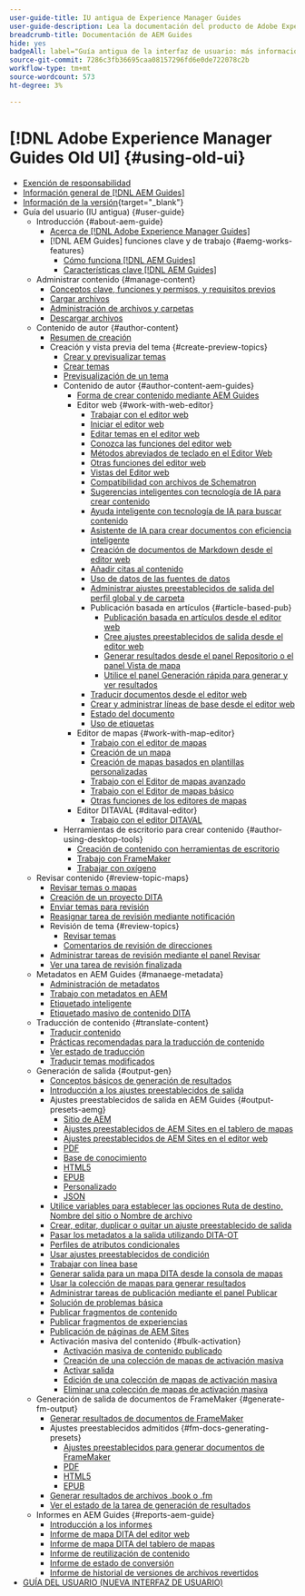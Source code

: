 ```yaml
---
user-guide-title: IU antigua de Experience Manager Guides
user-guide-description: Lea la documentación del producto de Adobe Experience Manager Guides mediante la interfaz de usuario antigua.
breadcrumb-title: Documentación de AEM Guides
hide: yes
badgeAll: label="Guía antigua de la interfaz de usuario: más información" type="Informative" url="/help/legacy-product-guide/disclaimer.md" tooltip="Guía antigua de IU"
source-git-commit: 7286c3fb36695caa08157296fd6e0de722078c2b
workflow-type: tm+mt
source-wordcount: 573
ht-degree: 3%

---
```



# [!DNL Adobe Experience Manager Guides Old UI] {#using-old-ui}

- [Exención de responsabilidad](disclaimer.md)
- [Información general de [!DNL AEM Guides]](overview.md)
- [Información de la versión](https://experienceleague.adobe.com/es/docs/experience-manager-guides/using/release-info/aem-guides-releases-roadmap){target="_blank"}
- Guía del usuario (IU antigua) {#user-guide}
   - Introducción {#about-aem-guide}
      - [Acerca de  [!DNL Adobe Experience Manager Guides]](./user-guide/intro.md)
      - [!DNL AEM Guides] funciones clave y de trabajo {#aemg-works-features}
         - [Cómo funciona [!DNL AEM Guides] ](./user-guide/intro-how-dxml-works.md)
         - [Características clave  [!DNL AEM Guides] ](./user-guide/intro-dxml-features.md)
   - Administrar contenido {#manage-content}
      - [Conceptos clave, funciones y permisos, y requisitos previos](./user-guide/authoring.md)
      - [Cargar archivos](./user-guide/authoring-upload-existing-files.md)
      - [Administración de archivos y carpetas](./user-guide/authoring-file-management.md)
      - [Descargar archivos](./user-guide/authoring-download-assets.md)
   - Contenido de autor {#author-content}
      - [Resumen de creación](./user-guide/authoring-content.md)
      - Creación y vista previa del tema {#create-preview-topics}
         - [Crear y previsualizar temas](./user-guide/create-preview-topics.md)
         - [Crear temas](./user-guide/web-editor-create-topics.md)
         - [Previsualización de un tema](./user-guide/web-editor-preview-topics.md)
         - Contenido de autor {#author-content-aem-guides}
            - [Forma de crear contenido mediante AEM Guides](./user-guide/authoring-content-xml-doc.md)
            - Editor web {#work-with-web-editor}
               - [Trabajar con el editor web](./user-guide/web-editor.md)
               - [Iniciar el editor web](./user-guide/web-editor-launch-editor.md)
               - [Editar temas en el editor web](./user-guide/web-editor-edit-topics.md)
               - [Conozca las funciones del editor web](./user-guide/web-editor-features.md)
               - [Métodos abreviados de teclado en el Editor Web](./user-guide/web-editor-keyboard-shortcuts.md)
               - [Otras funciones del editor web](./user-guide/web-editor-other-features.md)
               - [Vistas del Editor web](./user-guide/web-editor-views.md)
               - [Compatibilidad con archivos de Schematron](./user-guide/support-schematron-file.md)
               - [Sugerencias inteligentes con tecnología de IA para crear contenido](./user-guide/authoring-ai-based-smart-suggestions.md)
               - [Ayuda inteligente con tecnología de IA para buscar contenido](./user-guide/ai-based-smart-help.md)
               - [Asistente de IA para crear documentos con eficiencia inteligente](./user-guide/ai-assistant-right-panel.md)
               - [Creación de documentos de Markdown desde el editor web](./user-guide/web-editor-markdown-topic.md)
               - [Añadir citas al contenido](./user-guide/web-editor-apply-citations.md)
               - [Uso de datos de las fuentes de datos](./user-guide/web-editor-content-snippet.md)
               - [Administrar ajustes preestablecidos de salida del perfil global y de carpeta](./user-guide/web-editor-manage-output-presets.md)
               - Publicación basada en artículos {#article-based-pub}
                  - [Publicación basada en artículos desde el editor web](./user-guide/web-editor-article-publishing.md)
                  - [Cree ajustes preestablecidos de salida desde el editor web](./user-guide/web-editor-article-publishing-presets.md)
                  - [Generar resultados desde el panel Repositorio o el panel Vista de mapa](./user-guide/web-editor-article-publishing-output.md)
                  - [Utilice el panel Generación rápida para generar y ver resultados](./user-guide/web-editor-quick-generate-panel.md)
               - [Traducir documentos desde el editor web](./user-guide/translate-documents-web-editor.md)
               - [Crear y administrar líneas de base desde el editor web](./user-guide/web-editor-baseline.md)
               - [Estado del documento](./user-guide/web-editor-document-states.md)
               - [Uso de etiquetas](./user-guide/web-editor-use-label.md)
            - Editor de mapas {#work-with-map-editor}
               - [Trabajo con el editor de mapas](./user-guide/map-editor.md)
               - [Creación de un mapa](./user-guide/map-editor-create-map.md)
               - [Creación de mapas basados en plantillas personalizadas](./user-guide/create-maps-customized-templates.md)
               - [Trabajo con el Editor de mapas avanzado](./user-guide/map-editor-advanced-map-editor.md)
               - [Trabajo con el Editor de mapas básico](./user-guide/map-editor-basic-map-editor.md)
               - [Otras funciones de los editores de mapas](./user-guide/map-editor-other-features.md)
            - Editor DITAVAL {#ditaval-editor}
               - [Trabajo con el editor DITAVAL](./user-guide/ditaval-editor.md)
         - Herramientas de escritorio para crear contenido {#author-using-desktop-tools}
            - [Creación de contenido con herramientas de escritorio](./user-guide/author-desktop-tools.md)
            - [Trabajo con FrameMaker](./user-guide/author-desktop-framemaker.md)
            - [Trabajar con oxígeno](./user-guide/author-desktop-oxygen.md)
   - Revisar contenido {#review-topic-maps}
      - [Revisar temas o mapas](./user-guide/review.md)
      - [Creación de un proyecto DITA](./user-guide/authoring-create-dita-project.md)
      - [Enviar temas para revisión](./user-guide/review-send-topics-for-review.md)
      - [Reasignar tarea de revisión mediante notificación](./user-guide/reassign-review-using-notification.md)
      - Revisión de tema {#review-topics}
         - [Revisar temas](./user-guide/review-topics.md)
         - [Comentarios de revisión de direcciones](./user-guide/review-address-review-comments.md)
      - [Administrar tareas de revisión mediante el panel Revisar](./user-guide/review-manage-tasks-review-dashboard.md)
      - [Ver una tarea de revisión finalizada](./user-guide/review-view-completed-task.md)
   - Metadatos en AEM Guides {#manaege-metadata}
      - [Administración de metadatos](./user-guide/manage-metadata.md)
      - [Trabajo con metadatos en AEM](./user-guide/metadata-dita.md)
      - [Etiquetado inteligente](./user-guide/web-editor-smart-tagging.md)
      - [Etiquetado masivo de contenido DITA](./user-guide/map-editor-bulk-tagging.md)
   - Traducción de contenido {#translate-content}
      - [Traducir contenido](./user-guide/translation.md)
      - [Prácticas recomendadas para la traducción de contenido](./user-guide/translation-first-time.md)
      - [Ver estado de traducción](./user-guide/translation-view-trans-state-6234.md)
      - [Traducir temas modificados](./user-guide/translation-modified-topics-6234.md)
   - Generación de salida {#output-gen}
      - [Conceptos básicos de generación de resultados](./user-guide/generate-output.md)
      - [Introducción a los ajustes preestablecidos de salida](./user-guide/generate-output-understand-presets.md)
      - Ajustes preestablecidos de salida en AEM Guides {#output-presets-aemg}
         - [Sitio de AEM](./user-guide/generate-output-aem-site.md)
         - [Ajustes preestablecidos de AEM Sites en el tablero de mapas](./user-guide/generate-output-aem-site-map-dashboard.md)
         - [Ajustes preestablecidos de AEM Sites en el editor web](./user-guide/generate-output-aem-site-web-editor.md)
         - [PDF](./user-guide/generate-output-pdf.md)
         - [Base de conocimiento](./user-guide/generate-output-knowledge-base.md)
         - [HTML5](./user-guide/generate-output-html5.md)
         - [EPUB](./user-guide/generate-output-epub.md)
         - [Personalizado](./user-guide/generate-output-custom.md)
         - [JSON](./user-guide/generate-output-json.md)
      - [Utilice variables para establecer las opciones Ruta de destino, Nombre del sitio o Nombre de archivo](./user-guide/generate-output-use-variables.md)
      - [Crear, editar, duplicar o quitar un ajuste preestablecido de salida](./user-guide/generate-output-create-edit-preset.md)
      - [Pasar los metadatos a la salida utilizando DITA-OT](./user-guide/pass-metadata-dita-ot.md)
      - [Perfiles de atributos condicionales](./user-guide/generate-output-conditional-attribute-profiling.md)
      - [Usar ajustes preestablecidos de condición](./user-guide/generate-output-use-condition-presets.md)
      - [Trabajar con línea base](./user-guide/generate-output-use-baseline-for-publishing.md)
      - [Generar salida para un mapa DITA desde la consola de mapas](./user-guide/generate-output-for-a-dita-map.md)
      - [Usar la colección de mapas para generar resultados](./user-guide/generate-output-use-map-collection-output-generation.md)
      - [Administrar tareas de publicación mediante el panel Publicar](./user-guide/generate-output-publish-dashboard.md)
      - [Solución de problemas básica](./user-guide/generate-output-basic-troubleshooting.md)
      - [Publicar fragmentos de contenido](./user-guide/publish-content-fragment.md)
      - [Publicar fragmentos de experiencias](./user-guide/publish-experience-fragment.md)
      - [Publicación de páginas de AEM Sites](./user-guide/publish-aem-sites.md)
      - Activación masiva del contenido {#bulk-activation}
         - [Activación masiva de contenido publicado](./user-guide/conf-bulk-activation.md)
         - [Creación de una colección de mapas de activación masiva](./user-guide/conf-bulk-activation-create-map-collection.md)
         - [Activar salida](./user-guide/conf-bulk-activation-publish-map-collection.md)
         - [Edición de una colección de mapas de activación masiva](./user-guide/conf-bulk-activation-edit-map-collection.md)
         - [Eliminar una colección de mapas de activación masiva](./user-guide/conf-bulk-activation-delete-map-collection.md)
   - Generación de salida de documentos de FrameMaker {#generate-fm-output}
      - [Generar resultados de documentos de FrameMaker](./user-guide/fm-output-generatation.md)
      - Ajustes preestablecidos admitidos {#fm-docs-generating-presets}
         - [Ajustes preestablecidos para generar documentos de FrameMaker](./user-guide/fm-output-understand-presets.md)
         - [PDF](./user-guide/fm-output-pdf-preset.md)
         - [HTML5](./user-guide/fm-output-html5-preset.md)
         - [EPUB](./user-guide/fm-output-epub-preset.md)
      - [Generar resultados de archivos .book o .fm](./user-guide/fm-output-generate.md)
      - [Ver el estado de la tarea de generación de resultados](./user-guide/fm-output-view-status.md)
   - Informes en AEM Guides {#reports-aem-guide}
      - [Introducción a los informes](./user-guide/reports-intro.md)
      - [Informe de mapa DITA del editor web](./user-guide/reports-web-editor.md)
      - [Informe de mapa DITA del tablero de mapas](./user-guide/reports-ditamap.md)
      - [Informe de reutilización de contenido](./user-guide/reports-content-reuse.md)
      - [Informe de estado de conversión](./user-guide/reports-convertion-status.md)
      - [Informe de historial de versiones de archivos revertidos](./user-guide/reports-reverted-file-version-history.md)
- [GUÍA DEL USUARIO (NUEVA INTERFAZ DE USUARIO)](https://experienceleague.adobe.com/en/docs/experience-manager-guides/using/user-guide/about-aemg/intro)

